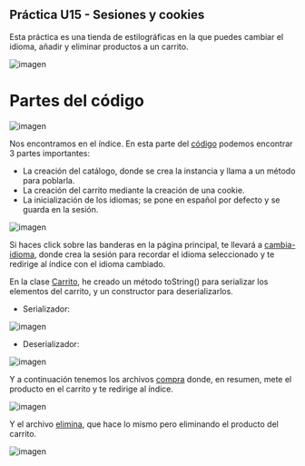 ## Práctica U15 - Sesiones y cookies
Esta práctica es una tienda de estilográficas en la que puedes cambiar el idioma, añadir y eliminar productos a un carrito.

![imagen](https://github.com/rocigonf/TiendaDeEstilograficas/assets/116120484/43a91f46-c75f-49ca-8c2c-e3b8e70f39c1)

# Partes del código
![imagen](https://github.com/rocigonf/TiendaDeEstilograficas/assets/116120484/aacb6487-c87d-41d7-abac-b1393cd603f4)

Nos encontramos en el índice. En esta parte del [código](web/index.jsp#L31) podemos encontrar 3 partes importantes:
- La creación del catálogo, donde se crea la instancia y llama a un método para poblarla.
- La creación del carrito mediante la creación de una cookie.
- La inicialización de los idiomas; se pone en español por defecto y se guarda en la sesión.

![imagen](https://github.com/rocigonf/TiendaDeEstilograficas/assets/116120484/3891df91-05ba-4939-b0ff-e660eff5d0fa)

Si haces click sobre las banderas en la página principal, te llevará a [cambia-idioma](web/cambia-idioma.jsp), donde crea la sesión para recordar el idioma seleccionado y te redirige al índice con el idioma cambiado.

En la clase [Carrito](src/java/clases/Carrito.java), he creado un método toString() para serializar los elementos del carrito, y un constructor para deserializarlos.

- Serializador:

![imagen](https://github.com/rocigonf/TiendaDeEstilograficas/assets/116120484/9289e418-a493-4120-8819-89b0ea855af8)

- Deserializador:

![imagen](https://github.com/rocigonf/TiendaDeEstilograficas/assets/116120484/85a6803a-98c8-49bd-be8a-cc407f200f18)

Y a continuación tenemos los archivos [compra](web/compra.jsp) donde, en resumen, mete el producto en el carrito y te redirige al índice.

![imagen](https://github.com/rocigonf/TiendaDeEstilograficas/assets/116120484/f0e1b48e-d833-4cf1-b36a-a3befe3b16ea)

Y el archivo [elimina](web/elimina.jsp), que hace lo mismo pero eliminando el producto del carrito.

![imagen](https://github.com/rocigonf/TiendaDeEstilograficas/assets/116120484/0d44ac75-c47c-458e-ae2c-e991231845a1)


